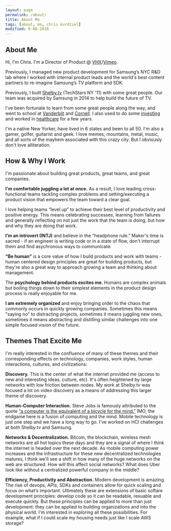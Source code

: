 ```yaml
---
layout: page
permalink: /about/
title: About Me
tags: [about, me, chris kurdziel]
modified: 6-08-2016
---
```

## About Me

Hi, I'm Chris. I'm a Director of Product @ [VHX](http://vhx.tv)/[Vimeo](http://vimeo.com).

Previously, I managed new product development for Samsung’s NYC R&D lab where I worked with internal product leads and the world's best content partners to re-imagine Samsung’s TV platform and SDK.

Previously, I built [Shelby.tv](http://shelby.tv) (TechStars NY '11) with some great people. Our team was acquired by Samsung in 2014 to help build the future of TV.

I've been fortunate to learn from some great people along the way, and went to school at [Vanderbilt](http://engineering.vanderbilt.edu/) and [Cornell](http://www.johnson.cornell.edu/). I also used to do some [investing](http://www.brventurefund.com/) and worked in [healthcare](http://www.mckesson.com/) for a few years.

I'm a native New Yorker, have lived in 6 states and been to all 50. I'm also a gamer, golfer, guitarist and geek. I love memes, mountains, metal, music, and all sorts of the mayhem associated with this crazy city. But I obviously don't love alliteration.


## How & Why I Work

I'm passionate about building great products, great teams, and great companies.

**I'm comfortable juggling a lot at once.** As a result, I love leading cross-functional teams tackling complex problems and setting/executing a product vision that empowers the team toward a clear goal.

I love helping teams “level up” to achieve their best level of productivity and positive energy. This means celebrating successes, learning from failures and generally reflecting on not just the work that the team is doing, but how and why they are doing that work.

**I’m an introvert (INTJ)** and believe in the "headphone rule." Maker's time is sacred - if an engineer is writing code or in a state of flow, don't interrupt them and find asychronous ways to communicate.

**“Be human”** is a core value of how I build products and work with teams - human centered design principles are great for building products, but they're also a great way to approach growing a team and thinking about management.

The **psychology behind products excites me**. Humans are complex animals but boiling things down to their simplest elements in the product design process is really enjoyable for me.

**I am extremely organized** and enjoy bringing order to the chaos that commonly occurs in quickly growing companies. Sometimes this means "saying no" to distracting projects, sometimes it means juggling new ones, sometimes it means abstracting and distilling similar challenges into one simple focused vision of the future.


## Themes That Excite Me

I'm really interested in the confluence of many of these themes and their corresponding effects on technology, companies, work styles, human interactions, cultures, and civilizations:

**Discovery.** This is the center of what the internet provided me (access to new and interesting ideas, culture, etc). It's often heightened by large networks with low friction between nodes. My work at Shelby.tv was focused a lot on video discovery as a means of addressing this larger theme of discovery.

**Human-Computer Interaction.** Steve Jobs is famously attributed to the quote [“a computer is the equivalent of a bicycle for the mind.”](https://www.youtube.com/watch?v=ob_GX50Za6c) IMO, the endgame here is a fusion of computing and the mind. Mobile technology is just one step and we have a long way to go. I've worked on HCI challenges at both Shelby.tv and Samsung.

**Networks & Decentralization.** Bitcoin, the blockchain, wireless mesh networks are all hot topics these days and they are a signal of where I think the internet is headed over the next decade. As mobile computing power increases and the infrastructure for these new decentralized technologies matures, I think we'll see a shift in how many of the huge networks on the web are structured. How will this affect social networks? What does Uber look like without a centralized powerful company in the middle?

**Efficiency, Productivity and Abstraction.** Modern development is amazing. The rise of devops, APIs, SDKs and containers allow for quick scaling and focus on what’s important. Ultimately these are extensions of basic softare development principles: develop code so it can be readable, resuable and execute quickly. But these principles can be applied to more than just development: they can be applied to building organizations and into the physical world. I'm interested in exploring all these possibilities. For example, what if I could scale my housing needs just like I scale AWS storage?
